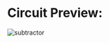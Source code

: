 # Circuit Preview:
![subtractor](https://github.com/SalmaKHD/uopeople-projects/blob/main/computer-systems/logic-circuit-design/Subtractor/Subtractor.jpg?raw=true)
